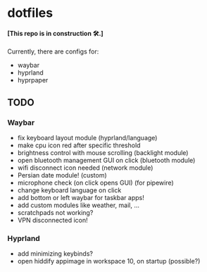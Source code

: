 # dotfiles

#### [This repo is in construction 🛠️.]

Currently, there are configs for:

* waybar 
* hyprland
* hyprpaper

## TODO

### Waybar
* fix keyboard layout module (hyprland/language)
* make cpu icon red after specific threshold
* brightness control with mouse scrolling (backlight module)
* open bluetooth management GUI on click (bluetooth module)
* wifi disconnect icon needed (network module)
* Persian date module! (custom)
* microphone check (on click opens GUI) (for pipewire)
* change keyboard language on click
* add bottom or left waybar for taskbar apps!
* add custom modules like weather, mail, ...
* scratchpads not working?
* VPN disconnected icon!

### Hyprland

* add minimizing keybinds?
* open hiddify appimage in workspace 10, on startup (possible?)
